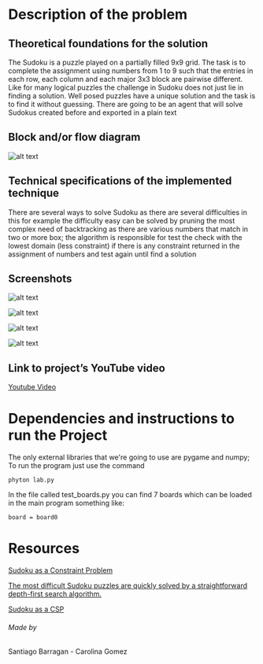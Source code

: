 # Description of the problem

## Theoretical foundations for the solution

The Sudoku is a puzzle played on a partially filled 9x9 grid. The task is to complete the assignment using numbers from 1 to 9 such that the entries in each row, each column and each major 3x3 block are pairwise different. Like for many logical puzzles the challenge in Sudoku does not just lie in finding a solution. Well posed puzzles have a unique solution and the task is to find it without guessing. There are going to be an agent that will solve Sudokus created before and exported in a plain text 

## Block and/or flow diagram

![alt text](https://user-images.githubusercontent.com/39195909/49187111-71ece680-f334-11e8-9400-f934ef901aa5.png)

## Technical specifications of the implemented technique

There are several ways to solve Sudoku as there are several difficulties in this for example the difficulty easy can be solved by pruning the most complex need of backtracking as there are various numbers that match in two or more box; the algorithm is responsible for test the check with the lowest domain (less constraint) if there is any constraint returned in the assignment of numbers and test again until find a solution

## Screenshots

![alt text](https://user-images.githubusercontent.com/39195909/49229194-039f3700-f3bb-11e8-8490-8debbc987a87.png)

![alt text](https://user-images.githubusercontent.com/39195909/49229201-069a2780-f3bb-11e8-9f4f-54eed1ea414a.png)

![alt text](https://user-images.githubusercontent.com/39195909/49229202-0732be00-f3bb-11e8-9d51-c20a3afa6af9.png)

![alt text](https://user-images.githubusercontent.com/39195909/49229301-321d1200-f3bb-11e8-9362-84c5db22f261.png)

## Link to project’s YouTube video

[Youtube Video](https://youtu.be/WQ5SRFg-p04)

# Dependencies and instructions to run the Project

The only external libraries that we're going to use are pygame and numpy; To run the program just use the command

```
phyton lab.py 
```

In the file called test_boards.py you can find 7 boards which can be loaded in the main program something like:

```
board = board0 
```

# Resources
[Sudoku as a Constraint Problem](http://citeseerx.ist.psu.edu/viewdoc/download?doi=10.1.1.88.2964&rep=rep1&type=pdf)

[The most difficult Sudoku puzzles are quickly solved by a straightforward depth-first search algorithm.](https://www.dcc.fc.up.pt/~acm/sudoku.pdf)

[Sudoku as a CSP](https://www.codeproject.com/Articles/34403/Sudoku-as-a-CSP)


###### Made by 

Santiago Barragan - Carolina Gomez

